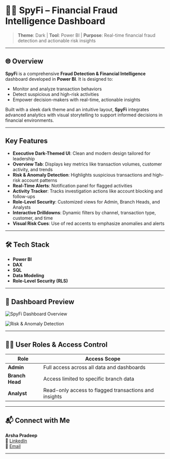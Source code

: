 # 🕵️‍♂️ SpyFi – Financial Fraud Intelligence Dashboard

> **Theme**: Dark | **Tool**: Power BI | **Purpose**: Real-time financial fraud detection and actionable risk insights

---

## 🌐 Overview

**SpyFi** is a comprehensive **Fraud Detection & Financial Intelligence** dashboard developed in **Power BI**. It is designed to:

- Monitor and analyze transaction behaviors
- Detect suspicious and high-risk activities
- Empower decision-makers with real-time, actionable insights

Built with a sleek dark theme and an intuitive layout, **SpyFi** integrates advanced analytics with visual storytelling to support informed decisions in financial environments.

---

## Key Features

- **Executive Dark-Themed UI**: Clean and modern design tailored for leadership
- **Overview Tab**: Displays key metrics like transaction volumes, customer activity, and trends
- **Risk & Anomaly Detection**: Highlights suspicious transactions and high-risk account patterns
- **Real-Time Alerts**: Notification panel for flagged activities
- **Activity Tracker**: Tracks investigation actions like account blocking and follow-ups
- **Role-Level Security**: Customized views for Admin, Branch Heads, and Analysts
- **Interactive Drilldowns**: Dynamic filters by channel, transaction type, customer, and time
- **Visual Risk Cues**: Use of red accents to emphasize anomalies and alerts

---

## 🛠 Tech Stack

- **Power BI**
- **DAX**
- **SQL**
- **Data Modeling**
- **Role-Level Security (RLS)**

---

## 📸 Dashboard Preview

![SpyFi Dashboard Overview](https://github.com/user-attachments/assets/eb574933-5bf9-485b-ae54-ae72024f6db7)

![Risk & Anomaly Detection](https://github.com/user-attachments/assets/c3a25ea5-ef07-4033-a0c0-2af6cc493ee1)

---

## 🧑‍💼 User Roles & Access Control

| Role         | Access Scope               |
|--------------|----------------------------|
| **Admin**        | Full access across all data and dashboards |
| **Branch Head**  | Access limited to specific branch data |
| **Analyst**      | Read-only access to flagged transactions and insights |

---

## 📬 Connect with Me

**Arsha Pradeep**  
🔗 [LinkedIn](https://www.linkedin.com/in/arshapradeep)  
📧 [Email](mailto:your.email@example.com)

---

